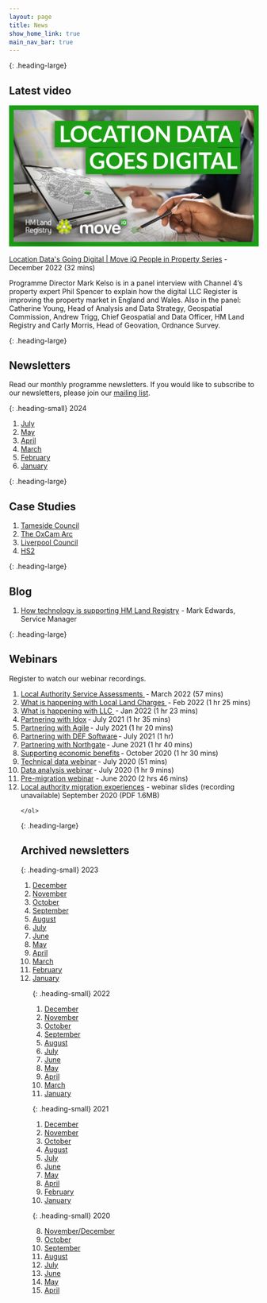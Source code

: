 ```yaml
---
layout: page
title: News
show_home_link: true
main_nav_bar: true
---
```


{: .heading-large}
<h2>Latest video</h2>

<img src="static/img/YouTube_Thumbnail_Land_Registry_Chat.png" alt='Two people working on a screen with a title plan, with the text location data goes digital'>

<a href='https://www.youtube.com/watch?v=lu7e7DJ5xNY'>Location Data's Going Digital | Move iQ People in Property Series</a> - December 2022 (32 mins)

Programme Director Mark Kelso is in a panel interview with Channel 4’s property expert Phil Spencer to explain how the digital LLC Register is improving the property market in England and Wales. Also in the panel: Catherine Young, Head of Analysis and Data Strategy, Geospatial Commission, Andrew Trigg, Chief Geospatial and Data Officer, HM Land Registry and Carly Morris, Head of Geovation, Ordnance Survey.

{: .heading-large}
<h2>Newsletters</h2>

Read our monthly programme newsletters. If you would like to subscribe to our newsletters, please join our <a href="https://public.govdelivery.com/accounts/UKGOVUK_LR/signup/35766">mailing list</a>.

    
{: .heading-small}
2024
    
 <ol class='list list-number'>
    <li><a href='files/Communications/July%20newsletter%202024.pdf' onclick='linkClicked()'>July</a></li> 
    <li><a href='files/Communications/LLC%20newsletter_May2024.pdf' onclick='linkClicked()'>May</a></li>
    <li><a href='files/Communications/April%20newsletter%202024.pdf' onclick='linkClicked()'>April</a></li>
    <li><a href='files/Communications/March%20newsletter%202024.pdf' onclick='linkClicked()'>March</a></li> 
    <li><a href='files/Communications/LLC%20newsletter_Feb2024.pdf' onclick='linkClicked()'>February</a></li>
    <li><a href='files/Communications/LLC%20newsletter_Jan2024.pdf' onclick='linkClicked()'>January</a></li>
    
</ol>

{: .heading-large}
<h2>Case Studies</h2>

<ol class='list list-number'>
<li><a href='files/Communications/LLC_CASE%20STUDY_Tameside_291021.pdf' onclick='linkClicked()'>Tameside Council </a></li>
<li><a href='files/Communications/OXBRIDGE%20CASE%20STUDY_%20east%20west%20rail%203_BEST%20(1).pdf' onclick='linkClicked()'>The OxCam Arc</a></li>
<li><a href='files/Communications/CASE%20STUDY_LIVERPOOLCOUNCIL_vc.pdf' onclick='linkClicked()'>Liverpool Council </a></li>
<li><a href='files/Communications/CASE%20STUDY_HS2_vb.pdf' onclick='linkClicked()'>HS2 </a></li>



</ol>

{: .heading-large}
<h2>Blog</h2>

<ol class='list list-number'>
     <li><a href='files/Communications/How%20technology%20is%20supporting%20HM%20Land%20Registry.pdf' onclick='linkClicked()'>How technology is supporting HM Land Registry</a> - Mark Edwards, Service Manager</li>
</ol>







{: .heading-large}
<h2>Webinars</h2>

Register to watch our webinar recordings.

<ol class='list list-number'>
   <li><a href='https://register.gotowebinar.com/recording/1662619232768603400' onclick='linkClicked()'>Local Authority Service Assessments </a> - March 2022 (57 mins)</li>
    <li><a href='https://register.gotowebinar.com/recording/viewRecording/2299268349383944717/2396537746131633675/lissa.naylor@landregistry.gov.uk?registrantKey=3803514606460205837&type=ATTENDEEEMAILRECORDINGLINK' onclick='linkClicked()'>What is happening with Local Land Charges </a> - Feb 2022 (1 hr 25 mins)</li>
    <li><a href='https://register.gotowebinar.com/recording/viewRecording/1397859030119229709/6121466537091236619/lissa.naylor@landregistry.gov.uk?registrantKey=3229654198996896013&type=ATTENDEEEMAILRECORDINGLINK' onclick='linkClicked()'>What is happening with LLC </a> - Jan 2022 (1 hr 23 mins)</li>
    <li><a href='https://register.gotowebinar.com/recording/1949531289368842511' onclick='linkClicked()'>Partnering with Idox</a> - July 2021 (1 hr 35 mins)</li>
    <li><a href='https://register.gotowebinar.com/recording/3530810429418704141' onclick='linkClicked()'>Partnering with Agile</a> - July 2021 (1 hr 20 mins)</li>
    <li><a href='https://register.gotowebinar.com/recording/6437359521685068801' onclick='linkClicked()'>Partnering with DEF Software</a> - July 2021 (1 hr)</li>
    <li><a href='https://register.gotowebinar.com/recording/7224921008786406415' onclick='linkClicked()'>Partnering with Northgate</a> - June 2021 (1 hr 40 mins)</li>
    <li><a href='https://register.gotowebinar.com/recording/8203069637203220491' onclick='linkClicked()'>Supporting economic benefits</a> - October 2020 (1 hr 30 mins)</li>
    <li><a href='https://register.gotowebinar.com/recording/1242249536228957967' onclick='linkClicked()'>Technical data webinar</a> - July 2020 (51 mins)</li>
    <li><a href='https://register.gotowebinar.com/recording/2901021156248164104' onclick='linkClicked()'>Data analysis webinar</a> - July 2020 (1 hr 9 mins)</li>
    <li><a href='https://register.gotowebinar.com/register/3466118454595895566' onclick='linkClicked()'>Pre-migration webinar</a> - June 2020 (2 hrs 46 mins)</li>
    <li><a href='files/Communications/Local%20authority%20migration%20experiences%20webinar%20%E2%80%93%20September%202020.pdf' onclick='linkClicked()'>Local authority migration experiences</a> - webinar slides (recording unavailable) September 2020 (PDF 1.6MB)</li>
    
     
    
    
    </ol>
   
   {: .heading-large}
<h2>Archived newsletters</h2>

  
  {: .heading-small}
2023
    
 <ol class='list list-number'>
    <li><a href='files/Communications/LLC%20newsletter_Dec2023.pdf' onclick='linkClicked()'>December </a></li>
    <li><a href='files/Communications/LLC%20newsletter_Nov2023.pdf' onclick='linkClicked()'>November </a></li>
    <li><a href='files/Communications/LLC%20newsletter_Oct2023.pdf' onclick='linkClicked()'>October </a></li>
    <li><a href='files/Communications/LLC%20newsletter_Sept2023.pdf' onclick='linkClicked()'>September </a></li>
    <li><a href='files/Communications/LLC%20newsletter_August%202023(004).pdf' onclick='linkClicked()'>August </a></li> 
    <li><a href='files/Communications/LLC%20newsletter_July%202023.pdf' onclick='linkClicked()'>July </a></li>
    <li><a href='files/Communications/LLC%20newsletter_June%202023.pdf' onclick='linkClicked()'>June </a></li>
    <li><a href='files/Communications/LLC%20newsletter_NEW%20STYLE_May%202023%20(002).pdf' onclick='linkClicked()'>May </a></li>
    <li><a href='files/Communications/LLC%20newsletter_NEW%20STYLE_April%202023.pdf' onclick='linkClicked()'>April </a></li>
    <li><a href='files/Communications/LLC%20newsletter_NEW%20STYLE_MARCH%202023%20EDITION.pdf' onclick='linkClicked()'>March </a></li>
    <li><a href='files/Communications/LLC%20newsletter_NEW%20STYLE_FEB%202023%20EDITION_GG%20(002).pdf' onclick='linkClicked()'>February </a></li>
    <li><a href='files/Communications/LLC%20newsletter_NEW%20STYLE_JANUARY%202023_GG%20(002).pdf' onclick='linkClicked()'>January </a></li>
    
     
{: .heading-small}
2022

<ol class='list list-number'>
 <li><a href='files/Communications/LLC%20newsletter_NEW%20STYLE_DECEMBER%202022%201.pdf' onclick='linkClicked()'>December </a></li>
 <li><a href='files/Communications/LLC%20newsletter_NOVEMBER%202022.pdf' onclick='linkClicked()'>November </a></li>
 <li><a href='files/Communications/LLC%20newsletter%20OCTOBER%202022%20(1).pdf' onclick='linkClicked()'>October </a></li>
 <li><a href='files/Communications/LLC%20newsletter_NEW%20STYLE_SEP%202022.pdf' onclick='linkClicked()'>September </a></li>
 <li><a href='files/Communications/LLC%20newsletter_NEW%20STYLE_AUG%202022.pdf' onclick='linkClicked()'>August </a></li>
 <li><a href='files/Communications/LLC%20newsletter_NEW%20STYLE_JULY%202022.pdf' onclick='linkClicked()'>July </a></li>
 <li><a href='files/Communications/LLC%20newsletter_JUNE%2017%202022.pdf' onclick='linkClicked()'>June </a></li>
 <li><a href='files/Communications/LLC%20newsletter_NEW%20STYLE_MAY%202022.pdf' onclick='linkClicked()'>May </a></li>
 <li><a href='files/Communications/LLC%20newsletter_APRIL%202022.pdf' onclick='linkClicked()'>April </a></li>
 <li><a href='files/Communications/LLC%20newsletter_MARCH%202022.pdf' onclick='linkClicked()'>March </a></li>
 <li><a href='files/Communications/HM%20Land%20Registry%20local%20land%20charges%20newsletter%20January%202022.pdf' onclick='linkClicked()'>January </a></li>   
  </ol>

  
{: .heading-small}
2021

<ol class='list list-number'>
 <li><a href='files/Communications/DECEMBER%20newsletter%202021.pdf' onclick='linkClicked()'>December </a></li>
 <li><a href='files/Communications/NOVEMBER%20newsletter%202021.pdf' onclick='linkClicked()'>November </a></li>   
 <li><a href='files/Communications/OCTnewsletter%202021.pdf' onclick='linkClicked()'>October </a></li>
  <li><a href='files/Communications/August%20Newsletter.pdf' onclick='linkClicked()'>August </a></li>
  <li><a href='files/Communications/JULY%20newsletter%202021.pdf' onclick='linkClicked()'>July </a></li>
  <li><a href='files/Communications/JUNE%20newsletter%202021.pdf' onclick='linkClicked()'>June </a></li>
  <li><a href='files/Communications/HM%20Land%20Registry%20local%20land%20charges%20newsletter%20May%202021.pdf' onclick='linkClicked()'>May </a></li>
  <li><a href='files/Communications/April-21-Newsletter.pdf' onclick='linkClicked()'>April </a></li>
  <li><a href='files/Communications/FEB%20newsletter%202021.pdf' onclick='linkClicked("February 2021")'>February </a></li>
  <li><a href='files/Communications/HM%20Land%20Registry%20local%20land%20charges%20newsletter%20January%202021.pdf' onclick='linkClicked()'>January </a></li>
  </ol>  
    
    
{: .heading-small}
2020
 <ol class='list list-number' start='8'>
    <li><a href='files/Communications/NOV-DEC%20newsletter%202020.pdf' onclick='linkClicked()'>November/December </a></li>
    <li><a href='files/Communications/October%20LLC%20Final.pdf' onclick='linkClicked()'>October </a></li>
    <li><a href='files/Communications/email%20newsletter%20SEPT%202020.pdf' onclick='linkClicked()'>September </a></li>
    <li><a href='files/Communications/email%20newsletter%20AUG%202020.pdf' onclick='linkClicked()'>August </a></li>
    <li><a href='files/Communications/July%20Khub%20newsletter%20FINAL.pdf' onclick='linkClicked()'>July </a></li>
    <li><a href='files/Communications/KHub%20Newsletter%20-%20%20June%202020%20.pdf' onclick='linkClicked()'>June </a></li>
    <li><a href='files/Communications/May%20newsletter%20-%20FINAL.pdf' onclick='linkClicked()'>May </a></li>
    <li><a href='files/Communications/Khub%20Newsletter%20-%20MarchApril.pdf' onclick='linkClicked()'>April </a></li>
</ol>
